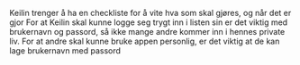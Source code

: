 













Keilin trenger å ha en checkliste for å vite hva som skal gjøres, og når det er gjor
For at Keilin skal kunne logge seg trygt inn i listen sin er det viktig med brukernavn og passord, så ikke mange andre kommer inn i hennes private liv. 
For at andre skal kunne bruke appen personlig, er det viktig at de kan lage brukernavn med passord
